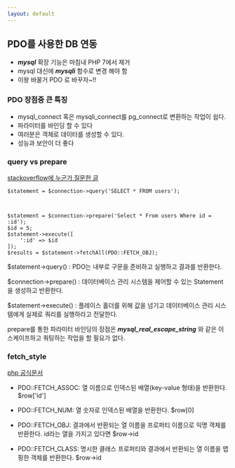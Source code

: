 ```yaml
---
layout: default
---
```


## PDO를 사용한 DB 연동 

* ***mysql*** 확장 기능은 마침내 PHP 7에서 제거
* mysql 대신에 ***mysqli*** 함수로 변경 해야 함
* 이왕 바꿀거 PDO 로 바꾸자~!!


### PDO 장점중 큰 특징

* mysql_connect 혹은 mysqli_connect를 pg_connect로 변환하는 작업이 쉽다.
* 파라미터를 바인딩 할 수 있다
* 여러분은 객체로 데이터를 생성할 수 있다.
* 성능과 보안이 더 좋다


 
### query vs prepare

[stackoverflow에 누군가 질문한 글](http://stackoverflow.com/questions/4700623/pdos-query-vs-execute)

```
$statement = $connection->query('SELECT * FROM users');



$statement = $connection->prepare('Select * From users Where id = :id');
$id = 5;
$statement->execute([
    ':id' => $id
]);
$results = $statement->fetchAll(PDO::FETCH_OBJ);
```

$statement->query() : PDO는 내부로 구문을 준비하고 실행하고 결과를 반환한다.

$connection->prepare() :  데이터베이스 관리 시스템을 제어할 수 있는 Statement을 생성하고 반환한다.

$statement->execute() : 플레이스 홀더를 위해 값을 넘기고 데이터베이스 관리 시스템에게 실제로 쿼리를 실행하라고 전달한다.

prepare를 통한 파라미터 바인딩의 장점은  ***mysql_real_escape_string*** 와 같은 이스케이프하고 쿼팅하는 작업을
할 필요가 없다.


### fetch_style

[php 공식문서](http://php.net/manual/kr/pdostatement.fetch.php)

* PDO::FETCH_ASSOC: 열 이름으로 인덱스된 배열(key-value 형태)을 반환한다. $row['id']

* PDO::FETCH_NUM: 열 숫자로 인덱스된 배열을 반환한다. $row[0]

* PDO::FETCH_OBJ: 결과에서 반환되는 열 이름을 프로퍼티 이름으로 익명 객체를 반환한다. id라는 열을 가지고 있다면 $row->id

* PDO::FETCH_CLASS: 명시한 클래스 프로퍼티와 결과에서 반환되는 열 이름을 맵핑한 객체를 반환한다. $row->id

